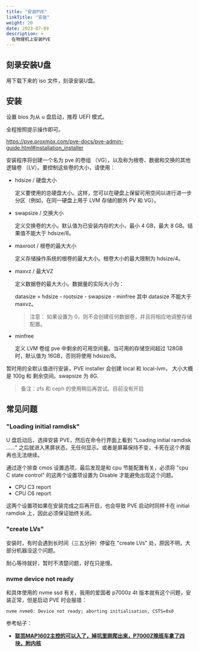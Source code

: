 ```yaml
---
title: "安装PVE"
linkTitle: "安装"
weight: 20
date: 2023-07-09
description: >
  在物理机上安装PVE
---
```




## 刻录安装U盘

用下载下来的 iso 文件，刻录安装U盘。

## 安装

设置 bios 为从 u 盘启动，推荐 UEFI 模式。

全程按照提示操作即可。

https://pve.proxmox.com/pve-docs/pve-admin-guide.html#installation_installer

安装程序将创建一个名为 pve 的卷组 （VG），以及称为根卷、数据和交换的其他逻辑卷 （LV）。要控制这些卷的大小，请使用：

- hdsize / 硬盘大小

  定义要使用的总硬盘大小。这样，您可以在硬盘上保留可用空间以进行进一步分区（例如，在同一硬盘上用于 LVM 存储的额外 PV 和 VG）。

- swapsize / 交换大小

  定义交换卷的大小。默认值为已安装内存的大小，最小 4 GB，最大 8 GB。结果值不能大于 hdsize/8。

- maxroot / 根卷的最大大小

  定义存储操作系统的根卷的最大大小。根卷大小的最大限制为 hdsize/4。

- maxvz / 最大VZ

  定义数据卷的最大大小。数据量的实际大小为：

  datasize = hdsize - rootsize - swapsize - minfree
  其中 datasize 不能大于 maxvz。

  > 注意： 如果设置为 0，则不会创建任何数据卷，并且将相应地调整存储配置。

- minfree 

  定义 LVM 卷组 pve 中剩余的可用空间量。当可用的存储空间超过 128GB 时，默认值为 16GB，否则将使用 hdsize/8。

暂时用的全默认值进行安装，PVE installer 会创建 local 和 local-lvm， 大小大概是 100g 和 剩余空间。swapsize 为 8G.

> 备注：zfs 和 ceph 的使用稍后再尝试。目前没有开启

## 常见问题

### "Loading initial ramdisk"

U 盘启动后，选择安装 PVE，然后在命令行界面上看到 "Loading initial ramdisk ......" 之后就进入黑屏状态，无任何显示。或者是屏幕保持不变，卡死在这个界面再也无法继续。

通过逐个排查 cmos 设置选项，最后发现是和 cpu 节能配置有关，必须将 "cpu C state control" 的这两个设置项设置为 Disable 才能避免出现这个问题。

- CPU C3 report
- CPU C6 report

这两个设置项如果在安装完成之后再开启，也会导致 PVE 启动时同样卡在 initial ramdisk 上，因此必须保证始终关闭。

### "create LVs"

安装时，有时会遇到长时间（三五分钟）停留在 "create LVs" 处，原因不明，大部分机器没这个问题。

耐心等待就好，暂时不清楚问题，好在只是慢。

### nvme device not ready

和具体使用的 nvme ssd 有关，我用的爱国者 p7000z 4t 版本就有这个问题，安装正常，但是启动 PVE 时会报错：

```
nvme nvme0: Device not ready; aborting initialisation, CSTS=0x0
```

参考帖子：

- [**联芸MAP1602主控的可以入了，掉坑里刚爬出来，P7000Z晚班车拿了四块，附内核**](https://www.chiphell.com/forum.php?mod=viewthread&tid=2524660&extra=page%3D1&ordertype=1&mobile=no)
